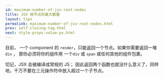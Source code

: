 ```yaml
---
id: maximum-number-of-jsx-root-nodes
title: JSX 根节点的最大数量
layout: tips
permalink: maximum-number-of-jsx-root-nodes.html
prev: self-closing-tag.html
next: style-props-value-px.html
---
```


目前， 一个 component 的 `render`，只能返回一个节点。如果你需要返回一堆 `div` ， 那你必须将你的组件用 一个`div` 或 `span` 或任何其他的组件包裹。

切记，JSX 会被编译成常规的 JS； 因此返回两个函数也就没什么意义了，同样地，千万不要在三元操作符中放入超过一个子节点。
